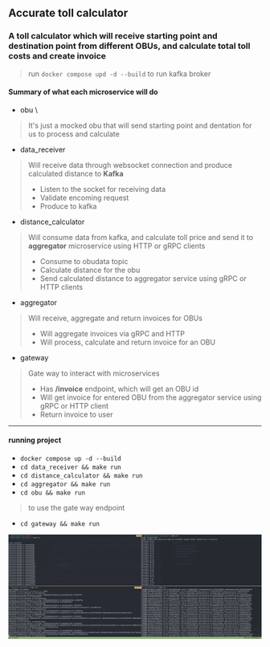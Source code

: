 ## Accurate toll calculator

### A toll calculator which will receive starting point and destination point from different OBUs, and calculate total toll costs and create invoice

> run `docker compose upd -d --build` to run kafka broker

#### Summary of what each microservice will do

- obu \

> It's just a mocked obu that will send starting point and dentation for us to process and calculate

- data_receiver

> Will receive data through websocket connection and produce calculated distance to **Kafka**
>
> - Listen to the socket for receiving data
> - Validate encoming request
> - Produce to kafka

- distance_calculator

> Will consume data from kafka, and calculate toll price and send it to **aggregator** microservice using HTTP or gRPC clients
>
> - Consume to obudata topic
> - Calculate distance for the obu
> - Send calculated distance to aggregator service using gRPC or HTTP clients

- aggregator

> Will receive, aggregate and return invoices for OBUs
>
> - Will aggregate invoices via gRPC and HTTP
> - Will process, calculate and return invoice for an OBU

- gateway

> Gate way to interact with microservices
> - Has **/invoice** endpoint, which will get an OBU id
> - Will get invoice for entered OBU from the aggregator service using gRPC or HTTP client
> - Return invoice to user
----------

#### **running project**

- `docker compose up -d --build`
- `cd data_receiver && make run`
- `cd distance_calculator && make run`
- `cd aggregator && make run`
- `cd obu && make run`

> to use the gate way endpoint
- `cd gateway && make run`

![alt](./Capture.PNG)